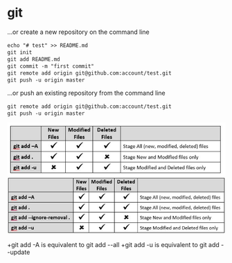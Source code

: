 # git


…or create a new repository on the command line
```
echo "# test" >> README.md
git init
git add README.md
git commit -m "first commit"
git remote add origin git@github.com:account/test.git
git push -u origin master
```
…or push an existing repository from the command line
```
git remote add origin git@github.com:account/test.git
git push -u origin master
```

![AngularJS](img/git_add_V1x.jpg)
![AngularJS](img/git_add_V2x.jpg)

+git add -A is equivalent to git add --all
+git add -u is equivalent to git add --update
